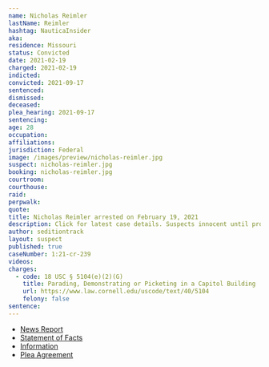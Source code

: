 ```yaml
---
name: Nicholas Reimler
lastName: Reimler
hashtag: NauticaInsider
aka:
residence: Missouri
status: Convicted
date: 2021-02-19
charged: 2021-02-19
indicted:
convicted: 2021-09-17
sentenced:
dismissed:
deceased:
plea_hearing: 2021-09-17
sentencing:
age: 28
occupation:
affiliations:
jurisdiction: Federal
image: /images/preview/nicholas-reimler.jpg
suspect: nicholas-reimler.jpg
booking: nicholas-reimler.jpg
courtroom:
courthouse:
raid:
perpwalk:
quote:
title: Nicholas Reimler arrested on February 19, 2021
description: Click for latest case details. Suspects innocent until proven guilty.
author: seditiontrack
layout: suspect
published: true
caseNumber: 1:21-cr-239
videos:
charges:
  - code: 18 USC § 5104(e)(2)(G)
    title: Parading, Demonstrating or Picketing in a Capitol Building
    url: https://www.law.cornell.edu/uscode/text/40/5104
    felony: false
sentence:
---
```


- [News Report](https://www.kmov.com/news/jefferson-county-man-charged-after-allegedly-participating-in-capitol-riot/article_d0b8e372-72e3-11eb-ad68-3ba6336f4130.html)
- [Statement of Facts](https://www.justice.gov/usao-dc/case-multi-defendant/file/1434301/download)
- [Information](https://www.justice.gov/usao-dc/case-multi-defendant/file/1380291/download)
- [Plea Agreement](https://www.justice.gov/usao-dc/case-multi-defendant/file/1434296/download)

